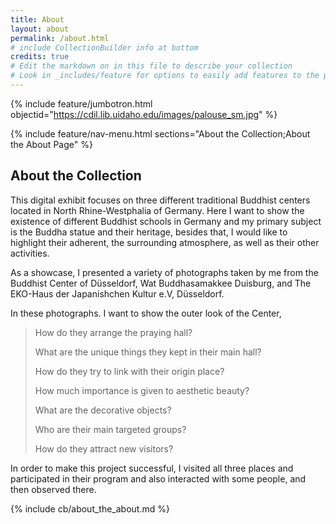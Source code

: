 ```yaml
---
title: About
layout: about
permalink: /about.html
# include CollectionBuilder info at bottom
credits: true
# Edit the markdown on in this file to describe your collection
# Look in _includes/feature for options to easily add features to the page
---
```


{% include feature/jumbotron.html objectid="https://cdil.lib.uidaho.edu/images/palouse_sm.jpg" %}

{% include feature/nav-menu.html sections="About the Collection;About the About Page" %}

## About the Collection

This digital exhibit focuses on three different traditional Buddhist centers located in North Rhine-Westphalia of Germany. Here I want to show the existence of different Buddhist schools in Germany and my primary subject is the Buddha statue and their heritage, besides that, I would like to highlight their adherent, the surrounding atmosphere, as well as their other activities.

As a showcase, I presented a variety of photographs taken by me from the Buddhist Center of Düsseldorf, Wat Buddhasamakkee Duisburg, and The EKO-Haus der Japanishchen Kultur e.V, Düsseldorf.

In these photographs. I want to show the outer look of the Center,

> How do they arrange the praying hall?
> 
> What are the unique things they kept in their main hall?
> 
> How do they try to link with their origin place?
> 
> How much importance is given to aesthetic beauty?
> 
> What are the decorative objects?
> 
> Who are their main targeted groups?
> 
> How do they attract new visitors?
> 

In order to make this project successful, I visited all three places and participated in their program and also interacted with some people, and then observed there. 


{% include cb/about_the_about.md %} 
